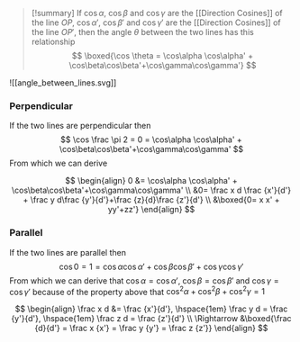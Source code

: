 
> [!summary]
> If $\cos\alpha$, $\cos\beta$ and $\cos\gamma$ are the [[Direction Cosines]] of the line $OP$, $\cos\alpha'$, $\cos\beta'$ and $\cos\gamma'$ are the [[Direction Cosines]] of the line $OP'$, then the angle $\theta$ between the two lines has this relationship
> $$
> \boxed{\cos \theta = \cos\alpha \cos\alpha' + \cos\beta\cos\beta'+\cos\gamma\cos\gamma'}
> $$


<span class='centerImg'>![[angle_between_lines.svg]]</span>


### Perpendicular
If the two lines are perpendicular then
$$
\cos \frac \pi 2 =  0 = \cos\alpha \cos\alpha' + \cos\beta\cos\beta'+\cos\gamma\cos\gamma'
$$
From which we can derive

$$
\begin{align}
    0 &= \cos\alpha \cos\alpha' + \cos\beta\cos\beta'+\cos\gamma\cos\gamma' \\
&0= \frac x d \frac {x'}{d'} + \frac y d\frac {y'}{d'}+\frac {z}{d}\frac {z'}{d'} \\
&\boxed{0=  x x' + yy'+zz'}
\end{align}
$$

### Parallel
If the two lines are parallel then
$$
\cos 0 = 1 = \cos\alpha \cos\alpha' + \cos\beta\cos\beta'+\cos\gamma\cos\gamma'
$$
From which we can derive that $\cos \alpha = \cos \alpha'$, $\cos \beta = \cos \beta'$ and $\cos \gamma = \cos \gamma'$
because of the property above that $\cos^2 \alpha + \cos^2 \beta + \cos ^2 \gamma = 1$

$$
\begin{align}
\frac x d &= \frac {x'}{d'}, \hspace{1em} \frac y d = \frac {y'}{d'}, \hspace{1em} \frac z d = \frac {z'}{d'} \\
\Rightarrow &\boxed{\frac {d}{d'} = \frac x {x'} = \frac y {y'} = \frac z {z'}}
\end{align}
$$

